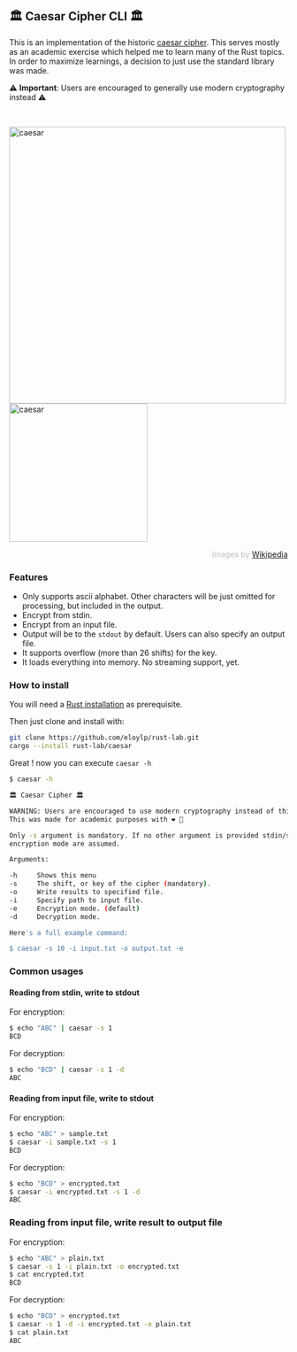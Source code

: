 ## 🏛 Caesar Cipher CLI 🏛

This is an implementation of the historic [caesar cipher](https://en.wikipedia.org/wiki/Caesar_cipher). This serves mostly as an academic
exercise which helped me to learn many of the Rust topics. In order to maximize learnings, a decision to just use the standard library was
made.

⚠ **Important**: Users are encouraged to generally use modern cryptography instead ⚠

<br>
<p align="left">
<img src="https://upload.wikimedia.org/wikipedia/commons/4/4a/Caesar_cipher_left_shift_of_3.svg" alt="caesar" width="500"/>

<img src="https://upload.wikimedia.org/wikipedia/commons/b/b5/CipherDisk2000.jpg" alt="caesar" width="250"/>
</p>

<p align="right" style="color:silver">
Images by <a href="https://en.wikipedia.org/wiki/Caesar_cipher">Wikipedia</a>
</p>

### Features

* Only supports ascii alphabet. Other characters will be just omitted for processing, but included in the output.
* Encrypt from stdin.
* Encrypt from an input file.
* Output will be to the `stdout` by default. Users can also specify an output file.
* It supports overflow (more than 26 shifts) for the key.
* It loads everything into memory. No streaming support, yet.

### How to install

You will need a [Rust installation](https://www.rust-lang.org/tools/install) as prerequisite.

Then just clone and install with:

```bash
git clone https://github.com/eloylp/rust-lab.git
cargo --install rust-lab/caesar
```

Great ! now you can execute `caesar -h`

```bash
$ caesar -h

🏛 Caesar Cipher 🏛

WARNING: Users are encouraged to use modern cryptography instead of this tool.
This was made for academic purposes with ❤ 🦀

Only -s argument is mandatory. If no other argument is provided stdin/stdout and
encryption mode are assumed.

Arguments:

-h     Shows this menu
-s     The shift, or key of the cipher (mandatory).
-o     Write results to specified file.
-i     Specify path to input file.
-e     Encryption mode. (default)
-d     Decryption mode.

Here's a full example command:

$ caesar -s 10 -i input.txt -o output.txt -e
```

### Common usages

#### Reading from stdin, write to stdout

For encryption:

```bash
$ echo "ABC" | caesar -s 1
BCD
```

For decryption:

```bash
$ echo "BCD" | caesar -s 1 -d
ABC
```

#### Reading from input file, write to stdout

For encryption:

```bash
$ echo "ABC" > sample.txt
$ caesar -i sample.txt -s 1
BCD
```

For decryption:

```bash
$ echo "BCD" > encrypted.txt
$ caesar -i encrypted.txt -s 1 -d
ABC
```

### Reading from input file, write result to output file

For encryption:

```bash
$ echo "ABC" > plain.txt
$ caesar -s 1 -i plain.txt -o encrypted.txt
$ cat encrypted.txt
BCD
```

For decryption:

```bash
$ echo "BCD" > encrypted.txt
$ caesar -s 1 -d -i encrypted.txt -o plain.txt
$ cat plain.txt
ABC
```